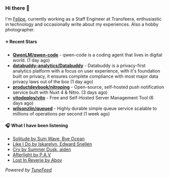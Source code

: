 ### Hi there 👋

I'm [Felipe](https://felipevm.com), currently working as a Staff Engineer at Transfeera, enthusiastic in technology and occasionally write about my experiences. Also a hobby photographer.

#### ⭐ Recent Stars
- **[QwenLM/qwen-code](https://github.com/QwenLM/qwen-code)** - qwen-code is a coding agent that lives in digital world. (1 day ago)
- **[databuddy-analytics/Databuddy](https://github.com/databuddy-analytics/Databuddy)** - Databuddy is a privacy-first analytics platform with a focus on user experience, with it&#39;s foundation built on privacy, it ensures complete compliance with most major data privacy laws out of the box (1 day ago)
- **[productdevbook/nitroping](https://github.com/productdevbook/nitroping)** - Open-source, self-hosted push notification service built with Nuxt 4 &amp; Nitro. (3 days ago)
- **[vitodeploy/vito](https://github.com/vitodeploy/vito)** - Free and Self-Hosted  Server Management Tool (6 days ago)
- **[wilsonzlin/queued](https://github.com/wilsonzlin/queued)** - Highly durable simple queue service scalable to millions of operations per second (1 week ago)

#### 🎧 What I have been listening
- [Solitude by Sum Wave, Bye Ocean](https://open.spotify.com/track/2tzqeQpRsRyg9xYeVUbIu7)
- [Like I Do by Iskarelyn, Edward Snellen](https://open.spotify.com/track/3O9Bqcv0H1onhXZvsJIQow)
- [Cry by Summer Dusk, aiden](https://open.spotify.com/track/53tG6zWZwct6rMuCF1sLBu)
- [Afterlight by P.A.V](https://open.spotify.com/track/6Pzyg261urVL99PHT5qnCl)
- [Lost In Reverie by Abov](https://open.spotify.com/track/41eDf04A3U501HKXX1zwKQ)

_Powered by [TuneFeed](https://tunefeed.app?ref=github.com)_
